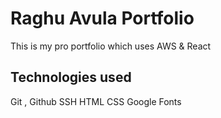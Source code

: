 # Raghu Avula Portfolio

This is my pro portfolio which uses AWS & React

## Technologies used

Git , Github
SSH
HTML
CSS
Google Fonts